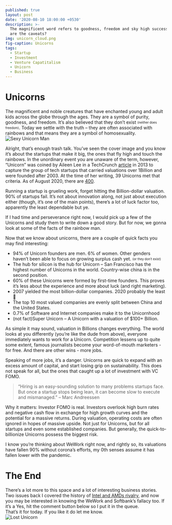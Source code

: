 ```yaml
---
published: true
layout: post
date: '2020-08-10 18:00:00 +0530'
description: >-
  The magnificent word refers to goodness, freedom and sky high success. What
  are the caveats?
img: unicorn_cloud.png
fig-caption: Unicorns
tags:
  - Startup
  - Investment
  - Venture Capatitalism
  - Unicorn
  - Business
---
```

# Unicorns

The magnificent and noble creatures that have enchanted young and adult kids across the globe through the ages. They are a symbol of purity, goodness, and freedom. It’s also believed that they don’t exist <sub><sup>(neither does freedom)</sup></sub>. Today we settle with the truth – they are often associated with rainbows and that means they are a symbol of homosexuality.  
![Sexy Unicorn Man]({{site.baseurl}}/assets/img/unicorn_man.jpg)  

Alright, that’s enough trash talk. You’ve seen the cover image and you know it’s about the startups that make it big, the ones that fly high and touch the rainbows. In the unordinary event you are unaware of the term, however, “Unicorn” was coined by Aileen Lee in a TechCrunch [article](https://techcrunch.com/2013/11/02/welcome-to-the-unicorn-club/) in 2013 to capture the group of tech startups that carried valuations over 1Billion and were founded after 2003. At the time of her writing, 39 Unicorns met that criteria. As of August 2020, there are [400](https://www.cbinsights.com/research-unicorn-companies).  
  
Running a startup is grueling work, forget hitting the Billion-dollar valuation. 90% of startups fail. It’s not about innovation along, not just about execution either (though, it’s one of the main points), there’s a lot of luck factor too, apparently the least dependable but ye.  
  
If I had time and perseverance right now, I would pick up a few of the Unicorns and study them to write down a good story. But for now, we gonna look at some of the facts of the rainbow man.  
  
Now that we know about unicorns, there are a couple of quick facts you may find interesting:  
- 94% of Unicorn founders are men. 6% of  women. Other genders haven’t been able to focus on growing surplus cash yet. <sub><sup>(or they don’t exist)</sup></sub>
- The hub for silicon is the hub for Unicorn – San Francisco has the highest number of Unicorns in the world. Country-wise china is in the second position.
- 60% of these Unicorns were formed by first-time founders. This proves it’s less about the experience and more about luck (and right marketing).
- 2007 yielded the most billion-dollar companies. 2020 probably the least 🥴
- The top 10 most valued companies are evenly split between China and the United States.
- 0.7% of Software and Internet companies make it to the Unicornhood
- (not fact)Super Unicorn – A Unicorn with a valuation of $100+ Billion.
  
As simple it may sound, valuation in Billions changes everything. The world looks at you differently (you’re like the dude from above), everyone immediately wants to work for a Unicorn. Competition lessens up to quite some extent, famous journalists become your word-of-mouth marketers - for free. And there are other wins - more jobs.  
  
Speaking of more jobs, it’s a danger. Unicorns are quick to expand with an excess amount of capital, and start losing grip on sustainability. This does not speak for all, but the ones that caught up a lot of investment with VC FOMO.  
  
> “Hiring is an easy-sounding solution to many problems startups face. But once a startup stops being lean, it can become slow to execute and mismanaged.” – Marc Andreessen
  
Why it matters: Investor FOMO is real. Investors overlook high burn rates and negative cash flow in exchange for high growth curves and the potential for a massive returns. During valuation, operating costs are often ignored in hopes of massive upside. Not just for Unicorns, but for all startups and even some established companies. But generally, the quick-to-billionize Unicorns possess the biggest risk.  
  
I know you’re thinking about WeWork right now, and rightly so, its valuations have fallen 90% without corona’s efforts, my 0th senses assume it has fallen lower with the pandemic.  
  
# The End

There’s a lot more to this space and a lot of interesting business stories. Two issues back I covered the history of [Intel and AMDs rivalry]({{site.baseurl}}/Intel-vs-AMD-The-historic-rivalry/), and now you may be interested in knowing the WeWork and Softbank’s fallacy too. If it’s a Yes, hit the comment button below so I put it in the queue.  
That’s it for today. If you like it do let me know.    
![Lost Unicorn](https://pbs.twimg.com/media/CdwGPGhWAAA4Aw8.jpg)
